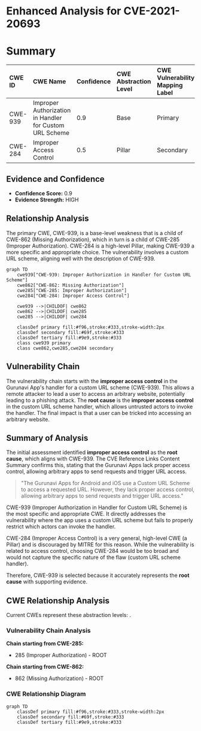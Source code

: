 # Enhanced Analysis for CVE-2021-20693

# Summary
| CWE ID  | CWE Name                                                | Confidence | CWE Abstraction Level | CWE Vulnerability Mapping Label | CWE-Vulnerability Mapping Notes |
| :------- | :------------------------------------------------------ | :--------- | :-------------------- | :------------------------------ | :------------------------------ |
| CWE-939  | Improper Authorization in Handler for Custom URL Scheme | 0.9        | Base                  | Primary                        | Allowed                       |
| CWE-284  | Improper Access Control                                 | 0.5        | Pillar                  | Secondary                      | Discouraged                   |

## Evidence and Confidence

*   **Confidence Score:** 0.9
*   **Evidence Strength:** HIGH

## Relationship Analysis
The primary CWE, CWE-939, is a base-level weakness that is a child of CWE-862 (Missing Authorization), which in turn is a child of CWE-285 (Improper Authorization). CWE-284 is a high-level Pillar, making CWE-939 a more specific and appropriate choice. The vulnerability involves a custom URL scheme, aligning well with the description of CWE-939.

```mermaid
graph TD
    cwe939["CWE-939: Improper Authorization in Handler for Custom URL Scheme"]
    cwe862["CWE-862: Missing Authorization"]
    cwe285["CWE-285: Improper Authorization"]
    cwe284["CWE-284: Improper Access Control"]

    cwe939 -->|CHILDOF| cwe862
    cwe862 -->|CHILDOF| cwe285
    cwe285 -->|CHILDOF| cwe284
    
    classDef primary fill:#f96,stroke:#333,stroke-width:2px
    classDef secondary fill:#69f,stroke:#333
    classDef tertiary fill:#9e9,stroke:#333
    class cwe939 primary
    class cwe862,cwe285,cwe284 secondary
```

## Vulnerability Chain
The vulnerability chain starts with the **improper access control** in the Gurunavi App's handler for a custom URL scheme (CWE-939). This allows a remote attacker to lead a user to access an arbitrary website, potentially leading to a phishing attack. The **root cause** is the **improper access control** in the custom URL scheme handler, which allows untrusted actors to invoke the handler. The final impact is that a user can be tricked into accessing an arbitrary website.

## Summary of Analysis
The initial assessment identified **improper access control** as the **root cause**, which aligns with CWE-939. The CVE Reference Links Content Summary confirms this, stating that the Gurunavi Apps lack proper access control, allowing arbitrary apps to send requests and trigger URL access.

>   "The Gurunavi Apps for Android and iOS use a Custom URL Scheme to access a requested URL. However, they lack proper access control, allowing arbitrary apps to send requests and trigger URL access."

CWE-939 (Improper Authorization in Handler for Custom URL Scheme) is the most specific and appropriate CWE. It directly addresses the vulnerability where the app uses a custom URL scheme but fails to properly restrict which actors can invoke the handler.

CWE-284 (Improper Access Control) is a very general, high-level CWE (a Pillar) and is discouraged by MITRE for this reason. While the vulnerability is related to access control, choosing CWE-284 would be too broad and would not capture the specific nature of the flaw (custom URL scheme handler).

Therefore, CWE-939 is selected because it accurately represents the **root cause** with supporting evidence.


## CWE Relationship Analysis

Current CWEs represent these abstraction levels: .


### Vulnerability Chain Analysis

**Chain starting from CWE-285:**
- 285 (Improper Authorization) - ROOT


**Chain starting from CWE-862:**
- 862 (Missing Authorization) - ROOT



### CWE Relationship Diagram

```mermaid
graph TD
    classDef primary fill:#f96,stroke:#333,stroke-width:2px
    classDef secondary fill:#69f,stroke:#333
    classDef tertiary fill:#9e9,stroke:#333
```